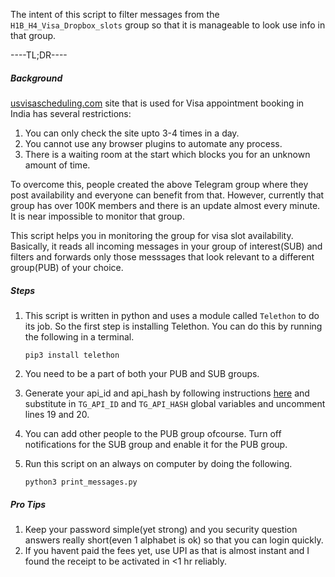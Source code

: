 The intent of this script to filter messages from the
`H1B_H4_Visa_Dropbox_slots` group so that it is manageable to look use info in
that group.

----TL;DR----

##### Background

[usvisascheduling.com](https://www.usvisascheduling.com/en-US/) site that is used
for Visa appointment booking in India has several restrictions:
1. You can only check the site upto 3-4 times in a day.
2. You cannot use any browser plugins to automate any process.
3. There is a waiting room at the start which blocks you for an unknown amount of
time.

To overcome this, people created the above Telegram group where they post
availability and everyone can benefit from that. However, currently that group
has over 100K members and there is an update almost every minute. It is near
impossible to monitor that group.

This script helps you in monitoring the group for visa slot availability.
Basically, it reads all incoming messages in your group of interest(SUB) and
filters and forwards only those messsages that look relevant to a different
group(PUB) of your choice.

##### Steps
1. This script is written in python and uses a module called `Telethon` to do
   its job. So the first step is installing Telethon. You can do this by running
   the following in a terminal.

   ```pip3 install telethon```
2. You need to be a part of both your PUB and SUB groups.
3. Generate your api_id and api_hash by following instructions
[here](https://core.telegram.org/api/obtaining_api_id#obtaining-api-id) and
substitute in `TG_API_ID` and `TG_API_HASH` global variables and uncomment lines
19 and 20.
4. You can add other people to the PUB group ofcourse. Turn off notifications
   for the SUB group and enable it for the PUB group.
5. Run this script on an always on computer by doing the following.

   ```python3 print_messages.py```

##### Pro Tips
1. Keep your password simple(yet strong) and you security question answers
   really short(even 1 alphabet is ok) so that you can login quickly.
2. If you havent paid the fees yet, use UPI as that is almost instant and I
   found the receipt to be activated in <1 hr reliably.
